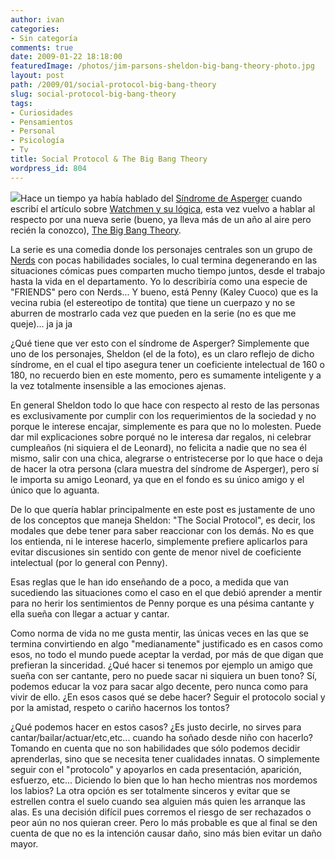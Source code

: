 ```yaml
---
author: ivan
categories:
- Sin categoría
comments: true
date: 2009-01-22 18:18:00
featuredImage: /photos/jim-parsons-sheldon-big-bang-theory-photo.jpg
layout: post
path: /2009/01/social-protocol-big-bang-theory
slug: social-protocol-big-bang-theory
tags:
- Curiosidades
- Pensamientos
- Personal
- Psicología
- Tv
title: Social Protocol & The Big Bang Theory
wordpress_id: 804
---
```


[![](/photos/jim-parsons-sheldon-big-bang-theory-photo.jpg)](https://2.bp.blogspot.com/_T2UWuNJg3dQ/SXgGBrxhq3I/AAAAAAAABTw/KlKhgAyctWg/s1600-h/jim-parsons-sheldon-big-bang-theory-photo.jpg)Hace un tiempo ya había hablado del [Síndrome de Asperger](https://es.wikipedia.org/wiki/Asperger) cuando escribí el artículo sobre [Watchmen y su lógica](https://ivan.campananaranjo.com/2008/07/28/un-mundo-insensible-y-torcido/), esta vez vuelvo a hablar al respecto por una nueva serie (bueno, ya lleva más de un año al aire pero recién la conozco), [The Big Bang Theory](https://www.cbs.com/primetime/big_bang_theory/).

La serie es una comedia donde los personajes centrales son un grupo de [Nerds](https://es.wikipedia.org/wiki/Nerd) con pocas habilidades sociales, lo cual termina degenerando en las situaciones cómicas pues comparten mucho tiempo juntos, desde el trabajo hasta la vida en el departamento. Yo lo describiría como una especie de "FRIENDS" pero con Nerds... Y bueno, está Penny (Kaley Cuoco) que es la vecina rubia (el estereotipo de tontita) que tiene un cuerpazo y no se aburren de mostrarlo cada vez que pueden en la serie (no es que me queje)... ja ja ja

¿Qué tiene que ver esto con el síndrome de Asperger? Simplemente que uno de los personajes, Sheldon (el de la foto), es un claro reflejo de dicho síndrome, en el cual el tipo asegura tener un coeficiente intelectual de 160 o 180, no recuerdo bien en este momento, pero es sumamente inteligente y a la vez totalmente insensible a las emociones ajenas.

En general Sheldon todo lo que hace con respecto al resto de las personas es exclusivamente por cumplir con los requerimientos de la sociedad y no porque le interese encajar, simplemente es para que no lo molesten. Puede dar mil explicaciones sobre porqué no le interesa dar regalos, ni celebrar cumpleaños (ni siquiera el de Leonard), no felicita a nadie que no sea él mismo, salir con una chica, alegrarse o entristecerse por lo que hace o deja de hacer la otra persona (clara muestra del síndrome de Asperger), pero sí le importa su amigo Leonard, ya que en el fondo es su único amigo y el único que lo aguanta.

De lo que quería hablar principalmente en este post es justamente de uno de los conceptos que maneja Sheldon: "The Social Protocol", es decir, los modales que debe tener para saber reaccionar con los demás. No es que los entienda, ni le interese hacerlo, simplemente prefiere aplicarlos para evitar discusiones sin sentido con gente de menor nivel de coeficiente intelectual (por lo general con Penny).

Esas reglas que le han ido enseñando de a poco, a medida que van sucediendo las situaciones como el caso en el que debió aprender a mentir para no herir los sentimientos de Penny porque es una pésima cantante y ella sueña con llegar a actuar y cantar.

Como norma de vida no me gusta mentir, las únicas veces en las que se termina convirtiendo en algo "medianamente" justificado es en casos como esos, no todo el mundo puede aceptar la verdad, por más de que digan que prefieran la sinceridad. ¿Qué hacer si tenemos por ejemplo un amigo que sueña con ser cantante, pero no puede sacar ni siquiera un buen tono? Sí, podemos educar la voz para sacar algo decente, pero nunca como para vivir de ello. ¿En esos casos qué se debe hacer? Seguir el protocolo social y por la amistad, respeto o cariño hacernos los tontos?

¿Qué podemos hacer en estos casos? ¿Es justo decirle, no sirves para cantar/bailar/actuar/etc,etc... cuando ha soñado desde niño con hacerlo? Tomando en cuenta que no son habilidades que sólo podemos decidir aprenderlas, sino que se necesita tener cualidades innatas. O simplemente seguir con el "protocolo" y apoyarlos en cada presentación, aparición, esfuerzo, etc... Diciendo lo bien que lo han hecho mientras nos mordemos los labios? La otra opción es ser totalmente sinceros y evitar que se estrellen contra el suelo cuando sea alguien más quien les arranque las alas. Es una decisión difícil pues corremos el riesgo de ser rechazados o peor aún no nos quieran creer. Pero lo más probable es que al final se den cuenta de que no es la intención causar daño, sino más bien evitar un daño mayor.